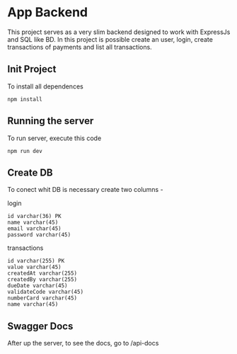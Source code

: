 # App Backend

This project serves as a very slim backend designed to work with ExpressJs and SQL like BD. In this project is possible create an user, login, create transactions of payments and list all transactions.

## Init Project
To install all dependences
```
npm install
```
## Running the server
To run server, execute this code
```
npm run dev
```

## Create DB
To conect whit DB is necessary create two columns - 

login
```
id varchar(36) PK 
name varchar(45) 
email varchar(45) 
password varchar(45)
```
transactions
```
id varchar(255) PK 
value varchar(45) 
createdAt varchar(255) 
createdBy varchar(255) 
dueDate varchar(45) 
validateCode varchar(45) 
numberCard varchar(45) 
name varchar(45)
```

## Swagger Docs
After up the server, to see the docs, go to /api-docs
